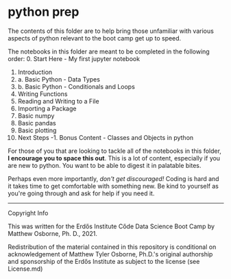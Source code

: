 # python prep

The contents of this folder are to help bring those unfamiliar with various aspects of python relevant to the boot camp get up to speed.

The notebooks in this folder are meant to be completed in the following order:
0. Start Here - My first jupyter notebook
1. Introduction
2. a. Basic Python - Data Types
2. b. Basic Python - Conditionals and Loops
3. Writing Functions
4. Reading and Writing to a File
5. Importing a Package
6. Basic numpy
7. Basic pandas
8. Basic plotting
9. Next Steps
-1. Bonus Content - Classes and Objects in python

For those of you that are looking to tackle all of the notebooks in this folder, <b>I encourage you to space this out</b>. This is a lot of content, especially if you are new to python. You want to be able to digest it in palatable bites. 

Perhaps even more importantly, <i>don't get discouraged!</i> Coding is hard and it takes time to get comfortable with something new. Be kind to yourself as you're going through and ask for help if you need it.


-----------------------------------------------------------
Copyright Info

This was written for the Erd&#337;s Institute C&#337;de Data Science Boot Camp by Matthew Osborne, Ph. D., 2021.

Redistribution of the material contained in this repository is conditional on acknowledgement of Matthew Tyler Osborne, Ph.D.'s original authorship and sponsorship of the Erdős Institute as subject to the license (see License.md)